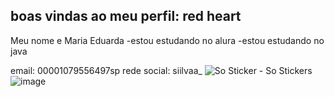 ## boas vindas ao meu perfil: red heart 
 Meu nome e Maria Eduarda 
 -estou estudando no alura 
 -estou estudando no java 

 email: 00001079556497sp
 rede social: siilvaa_
 <img src="https://media.tenor.com/agAQc8T3ChEAAAAi/so.gif" alt="So Sticker - So Stickers"/>![image](https://github.com/2cverde18/2cverde18/assets/172515466/8d2fc409-6c57-4f8e-98a6-7be78bb6d34c)
